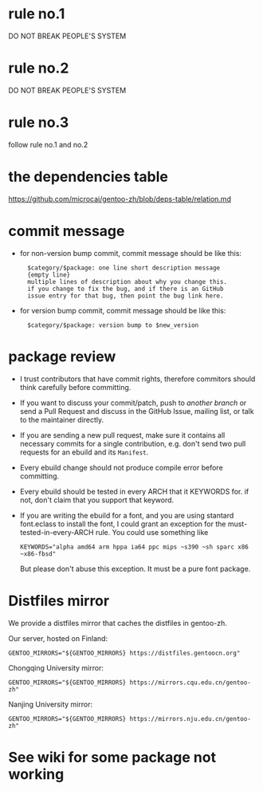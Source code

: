 # rule no.1

DO NOT BREAK PEOPLE'S SYSTEM

# rule no.2

DO NOT BREAK PEOPLE'S SYSTEM

# rule no.3

follow rule no.1 and no.2

# the dependencies table

https://github.com/microcai/gentoo-zh/blob/deps-table/relation.md

# commit message

* for non-version bump commit, commit message should be like this:

        $category/$package: one line short description message
        {empty line}
        multiple lines of description about why you change this.
        if you change to fix the bug, and if there is an GitHub
        issue entry for that bug, then point the bug link here.

* for version bump commit, commit message should be like this:

        $category/$package: version bump to $new_version

# package review

* I trust contributors that have commit rights, therefore commitors
  should think carefully before committing.

* If you want to discuss your commit/patch, push to *another branch* or send a
  Pull Request and discuss in the GitHub Issue, mailing list, or talk to the maintainer
  directly.

* If you are sending a new pull request, make sure it contains all necessary commits
  for a single contribution, e.g. don't send two pull requests for an ebuild and its
  `Manifest`.

* Every ebuild change should not produce compile error before
  committing.

* Every ebuild should be tested in every ARCH that it KEYWORDS for.
  if not, don't claim that you support that keyword.

* If you are writing the ebuild for a font, and you are using stantard font.eclass
  to install the font, I could grant an exception for the must-tested-in-every-ARCH
  rule. You could use something like

  `KEYWORDS="alpha amd64 arm hppa ia64 ppc mips ~s390 ~sh sparc x86 ~x86-fbsd"`

  But please don't abuse this exception. It must be a pure font package.

# Distfiles mirror

We provide a distfiles mirror that caches the distfiles in gentoo-zh.

Our server, hosted on Finland:
```
GENTOO_MIRRORS="${GENTOO_MIRRORS} https://distfiles.gentoocn.org"
```

Chongqing University mirror:
```
GENTOO_MIRRORS="${GENTOO_MIRRORS} https://mirrors.cqu.edu.cn/gentoo-zh"
```

Nanjing University mirror:
```
GENTOO_MIRRORS="${GENTOO_MIRRORS} https://mirrors.nju.edu.cn/gentoo-zh"
```

# See wiki for some package not working
